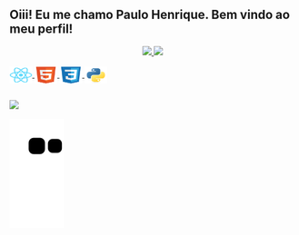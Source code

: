 ## Oiii! Eu me chamo Paulo Henrique. Bem vindo ao meu perfil!
<div align="center">
  <a href="https://github.com/PauloH-by">
  
  <img height="180em" src="https://github-readme-stats.vercel.app/api?username=PauloH-by&show_icons=true&theme=highcontrast&include_all_commits=true&count_private=true"/>

  <img height="180em" src="https://github-readme-stats.vercel.app/api/top-langs/?username=PauloH-by&layout=compact&langs_count=7&theme=highcontrast"/>
</div>
<div style="display: inline_block"><br>
  <img align="center" alt="Paulo-React" height="30" width="40" src="https://raw.githubusercontent.com/devicons/devicon/master/icons/react/react-original.svg">
  <img align="center" alt="Paulo-HTML" height="30" width="40" src="https://raw.githubusercontent.com/devicons/devicon/master/icons/html5/html5-original.svg">
  <img align="center" alt="Paulo-CSS" height="30" width="40" src="https://raw.githubusercontent.com/devicons/devicon/master/icons/css3/css3-original.svg">
  <img align="center" alt="Paulo-Python" height="30" width="40" src="https://raw.githubusercontent.com/devicons/devicon/master/icons/python/python-original.svg">
 
 
</div>
  
  ##
 
<div> 
 
 
 
  <a href="https://www.linkedin.com/in/paulo-henrique-de-jesus-mota/" target="_blank"><img src="https://img.shields.io/badge/-LinkedIn-%230077B5?style=for-the-badge&logo=linkedin&logoColor=white" target="_blank"></a> 
 
  ![Snake animation](https://github.com/rafaballerini/rafaballerini/blob/output/github-contribution-grid-snake.svg)
 
</div>
